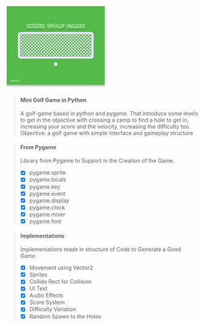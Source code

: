 ![banner](./ui/frame.png)
> #### Mini Golf Game in Python
> A golf-game based in python and pygame. That introduce some levels to get in the objective with crossing a camp to find a hole to get in, increasing your score and the velocity, increasing the difficulty too.
> Objective: a golf game with simple interface and gameplay structure

> #### From Pygame
> Library from Pygame to Support in the Creation of the Game.
> - [x] pygame.sprite
> - [x] pygame.locals
> - [x] pygame.key
> - [x] pygame.event 
> - [x] pygame.display
> - [x] pygame.clock
> - [x] pygame.mixer
> - [x] pygame.font

> #### Implementations
> Implementations made in structure of Code to Generate a Good Game.
> - [x] Movement using Vector2
> - [x] Sprites
> - [x] Collide Rect for Collision
> - [x] UI Text
> - [x] Audio Effects
> - [x] Score System
> - [x] Difficulty Variation
> - [x] Random Spawn to the Holes
